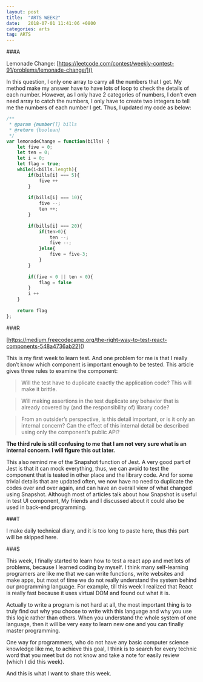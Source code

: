 ```yaml
---
layout: post
title:  "ARTS WEEK2"
date:   2018-07-01 11:41:06 +0800
categories: arts
tag: ARTS
---
```


###A

Lemonade Change: [https://leetcode.com/contest/weekly-contest-91/problems/lemonade-change/]()

In this question, I only one array to carry all the numbers that I get. My method make my answer have to have lots of loop to check the details of each number. However, as I only have 2 categories of numbers, I don’t even need array to catch the numbers, I only have to create two integers to tell me the numbers of each number I get. Thus, I updated my code as below:

```js
/**
 * @param {number[]} bills
 * @return {boolean}
 */
var lemonadeChange = function(bills) {
	let five = 0;
	let ten = 0;
	let i = 0;
	let flag = true;
	while(i<bills.length){
		if(bills[i] === 5){
			five ++
		}
		
		if(bills[i] === 10){
			five --;
			ten ++;
		}
		
		if(bills[i] === 20){
			if(ten>0){
				ten --;
				five --;
			}else{
				five = five-3;
			}
		}
		
		if(five < 0 || ten < 0){
			flag = false
		}
		i ++
	}
	
	return flag
};
```

###R

[https://medium.freecodecamp.org/the-right-way-to-test-react-components-548a4736ab22]()

This is my first week to learn test. And one problem for me is that I really don’t know which component is important enough to be tested. This article gives three rules to examine the component:

> Will the test have to duplicate exactly the application code? This will make it brittle.

> Will making assertions in the test duplicate any behavior that is already covered by (and the responsibility of) library code?

> From an outsider’s perspective, is this detail important, or is it only an internal concern? Can the effect of this internal detail be described using only the component’s public API?

**The third rule is still confusing to me that I am not very sure what is an internal concern. I will figure this out later.**

This also remind me of the Snapshot function of Jest. A very good part of Jest is that it can mock everything, thus, we can avoid to test the component that is teated in other place and the library code. And for some trivial details that are updated often, we now have no need to duplicate the codes over and over again, and can have an overall view of what changed using Snapshot. Although most of articles talk about how Snapshot is useful in test UI component, My friends and I discussed about it could also be used in back-end programming. 

###T

I make daily technical diary, and it is too long to paste here, thus this part will be skipped here.

###S

This week, I finally started to learn how to test a react app and met lots of problems, because I learned coding by myself. I think many self-learning programers are like me that we can write functions, write websites and make apps, but most of time we do not really understand the system behind our programming language. For example, till this week I realized that React is really fast because it uses virtual DOM and found out what it is. 

Actually to write a program is not hard at all, the most important thing is to truly find out why you choose to write with this language and why you use this logic rather than others. When you understand the whole system of one language, then it will be very easy to learn new one and you can finally master programming. 

One way for programmers, who do not have any basic computer science knowledge like me, to achieve this goal, I think is to search for every technic word that you meet but do not know and take a note for easily review (which I did this week).

And this is what I want to share this week.
